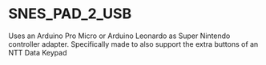 # SNES_PAD_2_USB
Uses an Arduino Pro Micro or Arduino Leonardo as Super Nintendo controller adapter. Specifically made to also support the extra buttons of an NTT Data Keypad
